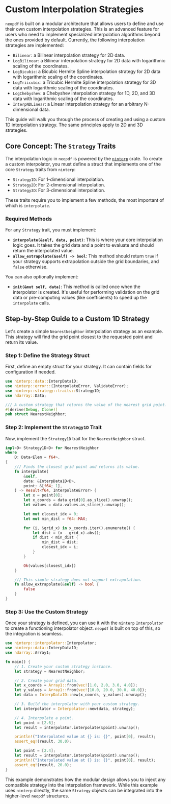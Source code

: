 # Custom Interpolation Strategies

`neopdf` is built on a modular architecture that allows users to define and use their own custom
interpolation strategies. This is an advanced feature for users who need to implement specialized
interpolation algorithms beyond the ones provided by default. Currently, the following interpolation
strategies are implemented:

- `Bilinear`: a Bilinear interpolation strategy for 2D data.
- `LogBilinear`: a Bilinear interpolation strategy for 2D data with logarithmic scaling of the
  coordinates.
- `LogBicubic`: a Bicubic Hermite Spline interpolation strategy for 2D data with logarithmic
  scaling of the coordinates.
- `LogTriicubic`: a Tricubic Hermite Spline interpolation strategy for 3D data with logarithmic
  scaling of the coordinates.
- `LogChebyshev`: a Chebyshev interpolation strategy for 1D, 2D, and 3D data with logarithmic
  scaling of the coordinates.
- `InterpNDLinear`: a Linear interpolation strategy for an arbitrary N-dimensional data.

This guide will walk you through the process of creating and using a custom 1D interpolation
strategy. The same principles apply to 2D and 3D strategies.

## Core Concept: The `Strategy` Traits

The interpolation logic in `neopdf` is powered by the [`ninterp`](https://github.com/NREL/ninterp)
crate. To create a custom interpolator, you must define a struct that implements one of the core
`Strategy` traits from `ninterp`:

- `Strategy1D`: For 1-dimensional interpolation.
- `Strategy2D`: For 2-dimensional interpolation.
- `Strategy3D`: For 3-dimensional interpolation.

These traits require you to implement a few methods, the most important of which is `interpolate`.

### Required Methods

For any `Strategy` trait, you must implement:

- **`interpolate(&self, data, point)`**: This is where your core interpolation logic goes. It takes
  the grid data and a point to evaluate and should return the interpolated value.
- **`allow_extrapolate(&self) -> bool`**: This method should return `true` if your strategy supports
  extrapolation outside the grid boundaries, and `false` otherwise.

You can also optionally implement:

- **`init(&mut self, data)`**: This method is called once when the interpolator is created. It's
  useful for performing validation on the grid data or pre-computing values (like coefficients)
  to speed up the `interpolate` calls.

## Step-by-Step Guide to a Custom 1D Strategy

Let's create a simple `NearestNeighbor` interpolation strategy as an example. This strategy will
find the grid point closest to the requested point and return its value.

### Step 1: Define the Strategy Struct

First, define an empty struct for your strategy. It can contain fields for configuration if needed.

```rust
use ninterp::data::InterpData1D;
use ninterp::error::{InterpolateError, ValidateError};
use ninterp::strategy::traits::Strategy1D;
use ndarray::Data;

/// A custom strategy that returns the value of the nearest grid point.
#[derive(Debug, Clone)]
pub struct NearestNeighbor;
```

### Step 2: Implement the `Strategy1D` Trait

Now, implement the `Strategy1D` trait for the `NearestNeighbor` struct.

```rust
impl<D> Strategy1D<D> for NearestNeighbor
where
    D: Data<Elem = f64>,
{
    /// Finds the closest grid point and returns its value.
    fn interpolate(
        &self,
        data: &InterpData1D<D>,
        point: &[f64; 1],
    ) -> Result<f64, InterpolateError> {
        let x = point[0];
        let x_coords = data.grid[0].as_slice().unwrap();
        let values = data.values.as_slice().unwrap();

        let mut closest_idx = 0;
        let mut min_dist = f64::MAX;

        for (i, &grid_x) in x_coords.iter().enumerate() {
            let dist = (x - grid_x).abs();
            if dist < min_dist {
                min_dist = dist;
                closest_idx = i;
            }
        }

        Ok(values[closest_idx])
    }

    /// This simple strategy does not support extrapolation.
    fn allow_extrapolate(&self) -> bool {
        false
    }
}
```

### Step 3: Use the Custom Strategy

Once your strategy is defined, you can use it with the `ninterp` `Interpolator` to create
a functioning interpolator object. `neopdf` is built on top of this, so the integration is
seamless.

```rust
use ninterp::interpolator::Interpolator;
use ninterp::data::InterpData1D;
use ndarray::Array1;

fn main() {
    // 1. Create your custom strategy instance.
    let strategy = NearestNeighbor;

    // 2. Create your grid data.
    let x_coords = Array1::from(vec![1.0, 2.0, 3.0, 4.0]);
    let y_values = Array1::from(vec![10.0, 20.0, 30.0, 40.0]);
    let data = InterpData1D::new(x_coords, y_values).unwrap();

    // 3. Build the interpolator with your custom strategy.
    let interpolator = Interpolator::new(data, strategy);

    // 4. Interpolate a point.
    let point = [2.6];
    let result = interpolator.interpolate(&point).unwrap();

    println!("Interpolated value at {} is: {}", point[0], result);
    assert_eq!(result, 30.0);

    let point = [2.4];
    let result = interpolator.interpolate(&point).unwrap();
    println!("Interpolated value at {} is: {}", point[0], result);
    assert_eq!(result, 20.0);
}
```

This example demonstrates how the modular design allows you to inject any compatible strategy
into the interpolation framework. While this example uses `ninterp` directly, the same `Strategy`
objects can be integrated into the higher-level `neopdf` structures.
